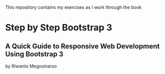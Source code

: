 This repository contains my exercises as I work through the book

# Step by Step Bootstrap 3
## A Quick Guide to Responsive Web Development Using Bootstrap 3

by Riwanto Megosinarso
